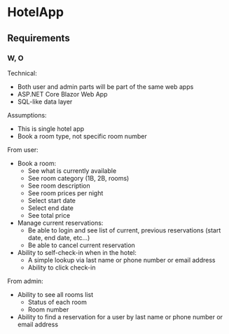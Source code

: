 # HotelApp

## Requirements

### W, O

Technical:
- Both user and admin parts will be part of the same web apps
- ASP.NET Core Blazor Web App
- SQL-like data layer

Assumptions:
- This is single hotel app
- Book a room type, not specific room number

From user:
- Book a room:
    - See what is currently available
    - See room category (1B, 2B, rooms)
    - See room description
    - See room prices per night
    - Select start date
    - Select end date
    - See total price
- Manage current reservations:
    - Be able to login and see list of current, previous reservations (start date, end date, etc...)
    - Be able to cancel current reservation
- Ability to self-check-in when in the hotel:
    - A simple lookup via last name or phone number or email address
    - Ability to click check-in

From admin:
- Ability to see all rooms list
    - Status of each room
    - Room number
- Ability to find a reservation for a user by last name or phone number or email address
